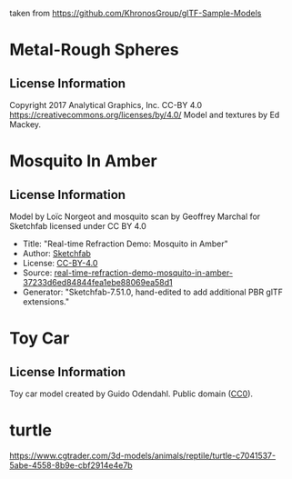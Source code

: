 taken from https://github.com/KhronosGroup/glTF-Sample-Models


# Metal-Rough Spheres

## License Information

Copyright 2017 Analytical Graphics, Inc.
CC-BY 4.0 https://creativecommons.org/licenses/by/4.0/
Model and textures by Ed Mackey.


# Mosquito In Amber

## License Information

Model by Loïc Norgeot and mosquito scan by Geoffrey Marchal for Sketchfab licensed under CC BY 4.0

- Title: "Real-time Refraction Demo: Mosquito in Amber"
- Author: [Sketchfab](https://sketchfab.com/Sketchfab)
- License: [CC-BY-4.0](http://creativecommons.org/licenses/by/4.0/)
- Source: [real-time-refraction-demo-mosquito-in-amber-37233d6ed84844fea1ebe88069ea58d1](https://sketchfab.com/3d-models/real-time-refraction-demo-mosquito-in-amber-37233d6ed84844fea1ebe88069ea58d1)
- Generator: "Sketchfab-7.51.0, hand-edited to add additional PBR glTF extensions."


# Toy Car

## License Information

Toy car model created by Guido Odendahl. Public domain ([CC0](http://creativecommons.org/publicdomain/zero/1.0/)).


# turtle

https://www.cgtrader.com/3d-models/animals/reptile/turtle-c7041537-5abe-4558-8b9e-cbf2914e4e7b

